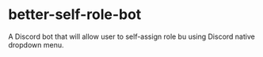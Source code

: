 # better-self-role-bot
A Discord bot that will allow user to self-assign role bu using Discord native dropdown menu.
